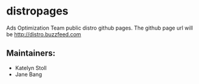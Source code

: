 # distropages

Ads Optimization Team public distro github pages.
The github page url will be http://distro.buzzfeed.com

## Maintainers:
 * Katelyn Stoll
 * Jane Bang
